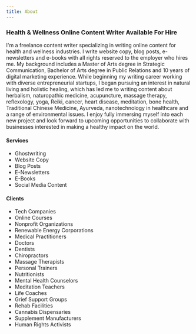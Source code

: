 ```yaml
---
title: About
---
```

### Health & Wellness Online Content Writer Available For Hire

I'm a freelance content writer specializing in writing online content for health and wellness industries. I write website copy, blog posts, e-newsletters and e-books with all rights reserved to the employer who hires me. My background includes a Master of Arts degree in Strategic Communication, Bachelor of Arts degree in Public Relations and 10 years of digital marketing experience. While beginning my writing career working with diverse entrepreneurial startups, I began pursuing an interest in natural living and holistic healing, which has led me to writing content about herbalism, naturopathic medicine, acupuncture, massage therapy, reflexology, yoga, Reiki, cancer, heart disease, meditation, bone health, Traditional Chinese Medicine, Ayurveda, nanotechnology in healthcare and a range of environmental issues. I enjoy fully immersing myself into each new project and look forward to upcoming opportunities to collaborate with businesses interested in making a healthy impact on the world.

#### Services

* Ghostwriting
* Website Copy
* Blog Posts
* E-Newsletters
* E-Books
* Social Media Content

#### Clients

* Tech Companies
* Online Courses
* Nonprofit Organizations
* Renewable Energy Corporations 
* Medical Practitioners
* Doctors
* Dentists
* Chiropractors 
* Massage Therapists
* Personal Trainers
* Nutritionists
* Mental Health Counselors
* Meditation Teachers
* Life Coaches
* Grief Support Groups
* Rehab Facilities
* Cannabis Dispensaries
* Supplement Manufacturers 
* Human Rights Activists
